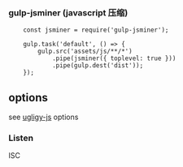### gulp-jsminer (javascript 压缩)

```
    const jsminer = require('gulp-jsminer');

    gulp.task('default', () => {
        gulp.src('assets/js/**/*')
            .pipe(jsminer({ toplevel: true }))
            .pipe(gulp.dest('dist'));
    });
```

## options

see [ugligy-js](https://www.npmjs.com/package/uglify-js#minify-options) options

### Listen

ISC
